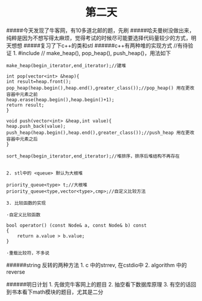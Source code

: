 <center><h1>第二天</h1></center>
#####今天发现了牛客网，有10多道北邮的题，先刷
#####哈夫曼树没做出来，纯粹是因为不想写得太麻烦，觉得考试的时候尽可能要选择代码量较少的方式，明天想想
#####复习了下c++的类和stl
######c++有两种堆的实现方式
    //有待验证
    1. #include <algorithm> // make_heap(), pop_heap(), push_heap()，用法如下
    
    make_heap(begin_iterator,end_iterator);//建堆
    
    int pop(vector<int> &heap){
	int result=heap.front();
	pop_heap(heap.begin(),heap.end(),greater_class());//pop_heap() 用在更改容器中元素之前
	heap.erase(heap.begin(),heap.begin()+1);
	return result;
    }

    void push(vector<int> &heap,int value){
	heap.push_back(value);
	push_heap(heap.begin(),heap.end(),greater_class());//push_heap 用在更改容器中元素之后
    }

    sort_heap(begin_iterator,end_iterator);//堆排序，排序后堆结构不再存在


    2. stl中的 <queue> 默认为大根堆 

    priority_queue<type> t;//大根堆
    priority_queue<type,vector<type>,cmp>;//自定义比较方法

    3. 比较函数的实现

    ·自定义比较函数

    bool operator() (const Node& a, const Node& b) const
    {
        return a.value > b.value;
    }

    ·重载比较符，不多说

######string 反转的两种方法
    1. c 中的strrev, 在cstdio中
    2. algorithm 中的reverse

######明日计划
    1. 先做完牛客网上的题目
    2. 抽空看下数据库原理
    3. 有空的话回到书本看下math模块的题目，尤其是二分
    